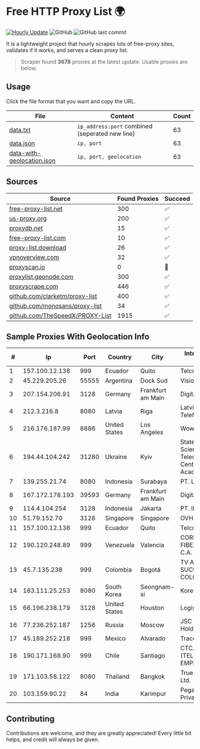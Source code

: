 
# Free HTTP Proxy List 🌍

[![Hourly Update](https://github.com/mertguvencli/http-proxy-list/actions/workflows/main.yml/badge.svg?branch=main)](https://github.com/mertguvencli/http-proxy-list/actions/workflows/main.yml)
![GitHub](https://img.shields.io/github/license/mertguvencli/http-proxy-list)
![GitHub last commit](https://img.shields.io/github/last-commit/mertguvencli/http-proxy-list)

It is a lightweight project that hourly scrapes lots of free-proxy sites, validates if it works, and serves a clean proxy list.


> Scraper found **3678** proxies at the latest update. Usable proxies are below.

## Usage

Click the file format that you want and copy the URL.


|File|Content|Count|
|----|-------|-----|
|[data.txt](https://raw.githubusercontent.com/mertguvencli/http-proxy-list/main/proxy-list/data.txt)|`ip_address:port` combined (seperated new line)|63|
|[data.json](https://raw.githubusercontent.com/mertguvencli/http-proxy-list/main/proxy-list/data.json)|`ip, port`|63|
|[data-with-geolocation.json](https://raw.githubusercontent.com/mertguvencli/http-proxy-list/main/proxy-list/data-with-geolocation.json)|`ip, port, geolocation`|63|

## Sources

|Source|Found Proxies|Succeed|
|------|-------------|-------|
|[free-proxy-list.net](https://free-proxy-list.net)|300|✅|
|[us-proxy.org](https://www.us-proxy.org)|200|✅|
|[proxydb.net](http://proxydb.net)|15|✅|
|[free-proxy-list.com](https://free-proxy-list.com/?page=&port=&type%5B%5D=http&type%5B%5D=https&up_time=0&search=Search)|10|✅|
|[proxy-list.download](https://www.proxy-list.download/HTTP)|26|✅|
|[vpnoverview.com](https://vpnoverview.com/privacy/anonymous-browsing/free-proxy-servers)|32|✅|
|[proxyscan.io](https://www.proxyscan.io)|0|🚫|
|[proxylist.geonode.com](https://proxylist.geonode.com/api/proxy-list?limit=300&page=1&sort_by=lastChecked&sort_type=desc&protocols=http,https)|300|✅|
|[proxyscrape.com](https://api.proxyscrape.com/v2/?request=displayproxies&protocol=http&timeout=10000&country=all&ssl=all&anonymity=all)|446|✅|
|[github.com/clarketm/proxy-list](https://raw.githubusercontent.com/clarketm/proxy-list/master/proxy-list-raw.txt)|400|✅|
|[github.com/monosans/proxy-list](https://raw.githubusercontent.com/monosans/proxy-list/main/proxies/http.txt)|34|✅|
|[github.com/TheSpeedX/PROXY-List](https://raw.githubusercontent.com/TheSpeedX/PROXY-List/master/http.txt)|1915|✅|


## Sample Proxies With Geolocation Info

|#|Ip|Port|Country|City|Internet Service Provider|
|-|--|----|-------|----|-------------------------|
|1|157.100.12.138|999|Ecuador|Quito|Telconet S.A|
|2|45.229.205.26|55555|Argentina|Dock Sud|Visio RED SRL|
|3|207.154.206.91|3128|Germany|Frankfurt am Main|DigitalOcean, LLC|
|4|212.3.216.8|8080|Latvia|Riga|Latvijas Mobilais Telefons SIA|
|5|216.176.187.99|8886|United States|Los Angeles|Wowrack.com|
|6|194.44.104.242|31280|Ukraine|Kyiv|State Enterprise Scientific and Telecommunication Centre "Ukrainian Academic an|
|7|139.255.21.74|8080|Indonesia|Surabaya|PT. LINKNET|
|8|167.172.178.193|39593|Germany|Frankfurt am Main|DigitalOcean, LLC|
|9|114.4.104.254|3128|Indonesia|Jakarta|PT. INDOSAT Tbk|
|10|51.79.152.70|3128|Singapore|Singapore|OVH SAS|
|11|157.100.12.138|999|Ecuador|Quito|Telconet S.A|
|12|190.120.248.89|999|Venezuela|Valencia|CORPORACION FIBEX TELECOM, C.A.|
|13|45.7.135.238|999|Colombia|Bogotá|TV AZTECA SUCURSAL COLOMBIA|
|14|183.111.25.253|8080|South Korea|Seongnam-si|Korea Telecom|
|15|66.196.238.179|3128|United States|Houston|Logix|
|16|77.236.252.187|1256|Russia|Moscow|JSC "ER-Telecom Holding"|
|17|45.189.252.218|999|Mexico|Alvarado|Tracered SA De CV|
|18|190.171.168.90|999|Chile|Santiago|CTC. CORP S.A. (TELEFONICA EMPRESAS)|
|19|171.103.58.122|8080|Thailand|Bangkok|True Internet Co., Ltd.|
|20|103.159.90.22|84|India|Karimpur|Pegasuswave Private Limited|



## Contributing

Contributions are welcome, and they are greatly appreciated! Every
little bit helps, and credit will always be given.

